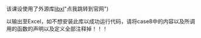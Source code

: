 该课设使用了外源库[libxl](https://www.libxl.com/)"点我跳转到官网")

以输出至Excel，如不想安装此库以成功运行代码，请将case8中的内容以及所调用的函数的声明以及定义全部注释掉！！！